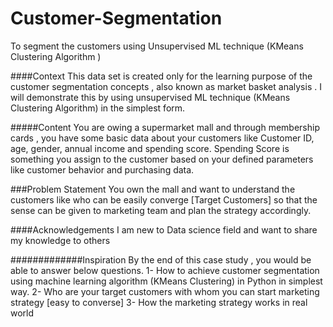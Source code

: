# Customer-Segmentation
To segment the customers using Unsupervised ML technique (KMeans Clustering Algorithm )


####Context
This data set is created only for the learning purpose of the customer segmentation concepts , also known as market basket analysis . I will demonstrate this by using unsupervised ML technique (KMeans Clustering Algorithm) in the simplest form.

#####Content
You are owing a supermarket mall and through membership cards , you have some basic data about your customers like Customer ID, age, gender, annual income and spending score. Spending Score is something you assign to the customer based on your defined parameters like customer behavior and purchasing data.

###Problem Statement 
You own the mall and want to understand the customers like who can be easily converge [Target Customers] so that the sense can be given to marketing team and plan the strategy accordingly.

####Acknowledgements
I am new to Data science field and want to share my knowledge to others

#############Inspiration
By the end of this case study , you would be able to answer below questions. 
1- How to achieve customer segmentation using machine learning algorithm (KMeans Clustering) in Python in simplest way. 
2- Who are your target customers with whom you can start marketing strategy [easy to converse] 
3- How the marketing strategy works in real world
